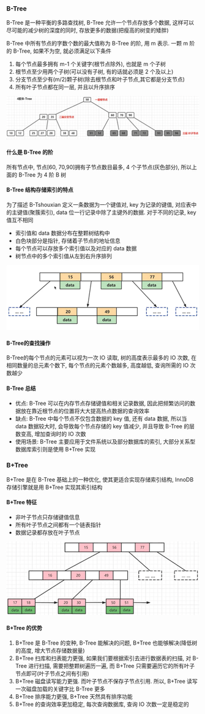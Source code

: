 ### B-Tree

B-Tree 是一种平衡的多路查找树, B-Tree 允许一个节点存放多个数据, 这样可以尽可能的减少树的深度的同时, 存放更多的数据(把瘦高的树变的矮胖)

B-Tree 中所有节点的字数个数的最大值称为 B-Tree 的阶, 用 m 表示. 一颗 m 阶的 B-Tree, 如果不为空, 就必须满足以下条件

1.   每个节点最多拥有 m-1 个关键字(根节点除外), 也就是 m 个子树
2.   根节点至少用两个子树(可以没有子树, 有的话就必须是 2 个及以上)
3.   分支节点至少有(m/2)颗子树(除去根节点和叶子节点,其它都是分支节点)
4.   所有叶子节点都在同一层, 并且以升序排序

![](../.assets/4阶B树.png)

#### 什么是 B-Tree 的阶

所有节点中, 节点[60, 70,90]拥有子节点数目最多, 4 个子节点(灰色部分), 所以上面的 B-Tree 为 4 阶 B 树

#### B-Tree 结构存储索引的特点

为了描述 B-Tshouxian 定义一条数据为一个键值对, key 为记录的键值, 对应表中的主键值(聚簇索引), data 位一行记录中除了主键外的数据. 对于不同的记录, key 值互不相同

-   索引值和 data 数据分布在整颗树结构中
-   白色块部分是指针, 存储着子节点的地址信息
-   每个节点可以存放多个索引值以及对应的 data 数据
-   树节点中的多个索引值从左到右升序排列

![](../.assets/B树索引结构特点.png)

#### B-Tree的查找操作

B-Tree的每个节点的元素可以视为一次 IO 读取, 树的高度表示最多的 IO 次数, 在相同数量的总元素个数下, 每个节点的元素个数越多, 高度越低, 查询所需的 IO 次数越少

#### B-Tree 总结

-   优点: B-Tree 可以在内存节点存储键值和相关记录数据, 因此把频繁访问的数据放在靠近根节点的位置将大大提高热点数据的查询效率
-   缺点: B-Tree 中每个节点不仅包含数据的 key 值, 还有 data 数据, 所以当 data 数据较大时, 会导致每个节点存储的 key 值减少, 并且导致 B-Tree 的层数变高, 增加查询时的 IO 次数
-   使用场景: B-Tree 主要应用于文件系统以及部分数据库的索引, 大部分关系型数据库索引则是使用 B+Tree 实现



### B+Tree

B+Tree 是在 B-Tree 基础上的一种优化, 使其更适合实现存储索引结构, InnoDB 存储引擎就是用 B+Tree 实现其索引结构

#### B+Tree 特征

-   非叶子节点只存储键值信息
-   所有叶子节点之间都有一个链表指针
-   数据记录都存放在叶子节点

![](../.assets/B+树结构.png)

#### B+Tree 的优势

1.   B+Tree 是 B-Tree 的变种, B-Tree 能解决的问题, B+Tree 也能够解决(降低树的高度, 增大节点存储数据量)
2.   B+Tree 扫库和扫表能力更强, 如果我们要根据索引去进行数据表的扫描, 对 B-Tree 进行扫描, 需要把整颗树遍历一遍, 而 B+Tree 只需要遍历它的所有叶子节点即可(叶子节点之间有引用)
3.   B+Tree 磁盘读写能力更强. 而叶子节点不保存子节点引用. 所以, B+Tree 读写一次磁盘加载的关键字比 B-Tree 更多
4.   B+Tree 排序能力更强, B+Tree 天然具有排序功能
5.   B+Tree 的查询效率更加稳定, 每次查询数据库, 查询 IO 次数一定是稳定的
